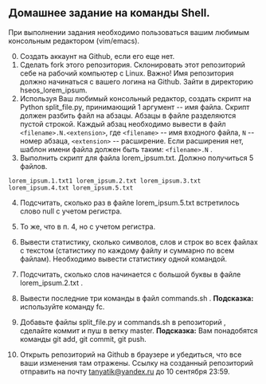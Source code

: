 ## Домашнее задание на команды Shell.

При выполнении задания необходимо пользоваться вашим любимым консольным редактором (vim/emacs).

0. Создать аккаунт на Github, если его еще нет.
1. Сделать fork этого репозитория.
Склонировать этот репозиторий себе на рабочий компьютер с Linux.
Важно! Имя репозитория должно начинаться с вашего логина на Github.
Зайти в директорию hseos_lorem_ipsum.
2. Используя Ваш любимый консольный редактор, создать скрипт на Python split_file.py, принимающий 1 аргумент --
   имя файла. Скрипт должен разбить файл на абзацы. Абзацы в файле разделяются пустой строкой.
   Каждый абзац необходимо вывести в файл `<filename>.N.<extension>`, где `<filename>` -- имя входного файла, `N` --
   номер абзаца, `<extension>` -- расширение. Если расширения нет, шаблон имени файла должен быть
   таким: `<filename>.N` .
3. Выполнить скрипт для файла lorem_ipsum.txt.
Должно получиться 5 файлов.
```
lorem_ipsum.1.txt1 lorem_ipsum.2.txt lorem_ipsum.3.txt lorem_ipsum.4.txt lorem_ipsum.5.txt
```
4. Подсчитать, сколько раз в файле lorem_ipsum.5.txt встретилось слово null с учетом регистра.
5. То же, что в п. 4, но с учетом регистра.
6. Вывести статистику, сколько символов, слов и строк во всех файлах с текстом (статистику по
   каждому файлу и суммарно по всем файлам).
   Необходимо вывести статистику одной командой.
7. Подсчитать, сколько слов начинается с большой буквы в файле lorem_ipsum.2.txt .
8. Вывести последние три команды в файл commands.sh . **Подсказка:** используйте команду fc.
9. Добавьте файлы split_file.py и commands.sh в репозиторий , сделайте коммит и пуш в ветку master.
**Подсказка:** Вам понадобятся команды git add, git commit, git push.

10. Открыть репозиторий на Github в браузере и убедиться, что все ваши изменения там отражены.
Ссылку на созданный репозиторий отправить на почту tanyatik@yandex.ru до 10 сентября 23:59.
